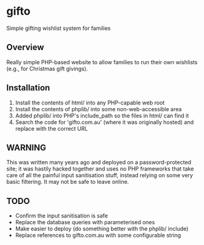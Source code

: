 # gifto
Simple gifting wishlist system for families

## Overview

Really simple PHP-based website to allow families to run their own wishlists (e.g., for Christmas gift givings). 

## Installation

1. Install the contents of html/ into any PHP-capable web root
2. Install the contents of phplib/ into some non-web-accessible area
3. Added phplib/ into PHP's include_path so the files in html/ can find it
4. Search the code for 'gifto.com.au' (where it was originally hosted) and replace with the correct URL

## WARNING

This was written many years ago and deployed on a password-protected site; it was hastily hacked together and uses no PHP frameworks that take care of all the painful input sanitisation stuff, instead relying on some very basic filtering. It may not be safe to leave online. 

## TODO

- Confirm the input sanitisation is safe
- Replace the database queries with parameterised ones
- Make easier to deploy (do something better with the phplib/ include)
- Replace references to gifto.com.au with some configurable string

